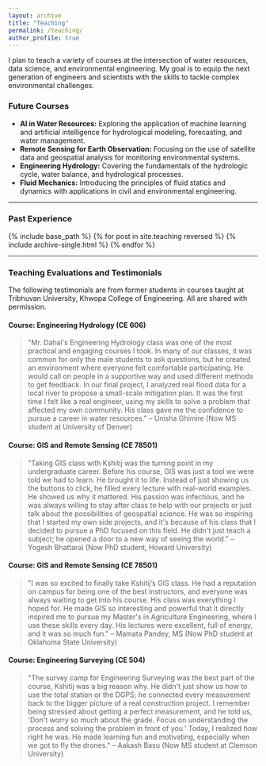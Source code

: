 ```yaml
---
layout: archive
title: "Teaching"
permalink: /teaching/
author_profile: true
---
```


I plan to teach a variety of courses at the intersection of water resources, data science, and environmental engineering. My goal is to equip the next generation of engineers and scientists with the skills to tackle complex environmental challenges.

### Future Courses
- **AI in Water Resources:** Exploring the application of machine learning and artificial intelligence for hydrological modeling, forecasting, and water management.
- **Remote Sensing for Earth Observation:** Focusing on the use of satellite data and geospatial analysis for monitoring environmental systems.
- **Engineering Hydrology:** Covering the fundamentals of the hydrologic cycle, water balance, and hydrological processes.
- **Fluid Mechanics:** Introducing the principles of fluid statics and dynamics with applications in civil and environmental engineering.

---

### Past Experience
{% include base_path %}
{% for post in site.teaching reversed %}
  {% include archive-single.html %}
{% endfor %}

---

### Teaching Evaluations and Testimonials
The following testimonials are from former students in courses taught at Tribhuvan University, Khwopa College of Engineering. All are shared with permission.

#### Course: Engineering Hydrology (CE 606)
> "Mr. Dahal's Engineering Hydrology class was one of the most practical and engaging courses I took. In many of our classes, it was common for only the male students to ask questions, but he created an environment where everyone felt comfortable participating. He would call on people in a supportive way and used different methods to get feedback. In our final project, I analyzed real flood data for a local river to propose a small-scale mitigation plan. It was the first time I felt like a real engineer, using my skills to solve a problem that affected my own community. His class gave me the confidence to pursue a career in water resources." – Unisha Ghimire (Now MS student at University of Denver)

#### Course: GIS and Remote Sensing (CE 78501)
> "Taking GIS class with Kshitij was the turning point in my undergraduate career. Before his course, GIS was just a tool we were told we had to learn. He brought it to life. Instead of just showing us the buttons to click, he filled every lecture with real-world examples. He showed us why it mattered. His passion was infectious, and he was always willing to stay after class to help with our projects or just talk about the possibilities of geospatial science. He was so inspiring that I started my own side projects, and it's because of his class that I decided to pursue a PhD focused on this field. He didn't just teach a subject; he opened a door to a new way of seeing the world." – Yogesh Bhattarai (Now PhD student, Howard University)

#### Course: GIS and Remote Sensing (CE 78501)
> "I was so excited to finally take Kshitij’s GIS class. He had a reputation on campus for being one of the best instructors, and everyone was always waiting to get into his course. His class was everything I hoped for. He made GIS so interesting and powerful that it directly inspired me to pursue my Master's in Agriculture Engineering, where I use these skills every day. His lectures were excellent, full of energy, and it was so much fun." – Mamata Pandey, MS (Now PhD student at Oklahoma State University)

#### Course: Engineering Surveying (CE 504)
> "The survey camp for Engineering Surveying was the best part of the course, Kshitij was a big reason why. He didn't just show us how to use the total station or the DGPS; he connected every measurement back to the bigger picture of a real construction project. I remember being stressed about getting a perfect measurement, and he told us, 'Don't worry so much about the grade. Focus on understanding the process and solving the problem in front of you.' Today, I realized how right he was. He made learning fun and motivating, especially when we got to fly the drones." – Aakash Basu (Now MS student at Clemson University)
